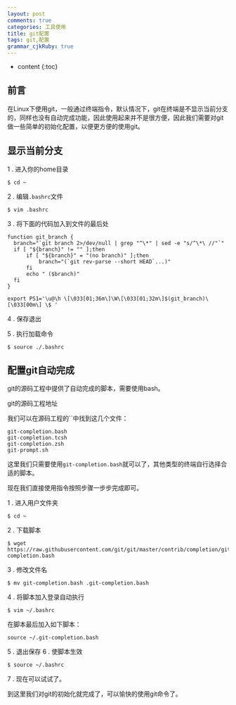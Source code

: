 ```yaml
---
layout: post
comments: true
categories: 工具使用
title: git配置
tags: git,配置
grammar_cjkRuby: true
---
```


* content
{:toc}

## 前言

在Linux下使用git，一般通过终端指令，默认情况下，git在终端是不显示当前分支的，同样也没有自动完成功能，因此使用起来并不是很方便，因此我们需要对git做一些简单的初始化配置，以便更方便的使用git。


## 显示当前分支

1 . 进入你的home目录

```
$ cd ~
```

2 . 编辑`.bashrc`文件

```
$ vim .bashrc
```

3 . 将下面的代码加入到文件的最后处

```
function git_branch {
  branch="`git branch 2>/dev/null | grep "^\*" | sed -e "s/^\*\ //"`"
  if [ "${branch}" != "" ];then
      if [ "${branch}" = "(no branch)" ];then
          branch="(`git rev-parse --short HEAD`...)"
      fi
      echo " ($branch)"
  fi
}

export PS1='\u@\h \[\033[01;36m\]\W\[\033[01;32m\]$(git_branch)\[\033[00m\] \$ '
```

4 . 保存退出

5 . 执行加载命令

```
$ source ./.bashrc
```

## 配置git自动完成

git的源码工程中提供了自动完成的脚本，需要使用bash。

git的源码工程地址[]()

我们可以在源码工程的``中找到这几个文件：

```
git-completion.bash
git-completion.tcsh
git-completion.zsh
git-prompt.sh
```

这里我们只需要使用`git-completion.bash`就可以了，其他类型的终端自行选择合适的脚本。

现在我们直接使用指令按照步骤一步步完成即可。

1 . 进入用户文件夹

```
$ cd ~
```

2 . 下载脚本

```
$ wget https://raw.githubusercontent.com/git/git/master/contrib/completion/git-completion.bash
```

3 . 修改文件名

```
$ mv git-completion.bash .git-completion.bash
```

4 . 将脚本加入登录自动执行

```
$ vim ~/.bashrc
```

在脚本最后加入如下脚本：

```
source ~/.git-completion.bash
```

5 . 退出保存
6 . 使脚本生效

```
$ source ~/.bashrc
```

7 . 现在可以试试了。

到这里我们对git的初始化就完成了，可以愉快的使用git命令了。
